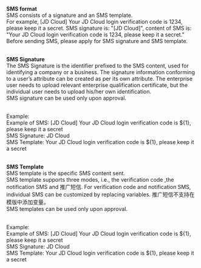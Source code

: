 **SMS format**<br>
SMS consists of a signature and an SMS template.<br>
For example, [JD Cloud] Your JD Cloud login verification code is 1234, please keep it a secret. SMS signature is: "[JD Cloud]", content of SMS is: "Your JD Cloud login verification code is 1234, please keep it a secret."<br>
Before sending SMS, please apply for SMS signature and SMS template.<br><br>

**SMS Signature**<br>
The SMS Signature is the identifier prefixed to the SMS content, used for identifying a company or a business. The signature information conforming to a user’s attribute can be created as per its own attribute. The enterprise user needs to upload relevant enterprise qualification certificate, but the individual user needs to upload his/her own identification.<br>
SMS signature can be used only upon approval.<br><br>

Example:<br>
Example of SMS: [JD Cloud] Your JD Cloud login verification code is ${1}, please keep it a secret<br>
SMS Signature: JD Cloud<br>
SMS Template: Your JD Cloud login verification code is ${1}, please keep it a secret<br><br>

**SMS Template**<br>
SMS template is the specific SMS content sent.<br>
SMS template supports three modes, i.e., the verification code ,the notification SMS and 推广短信. For verification code and notification SMS, individual SMS can be customized by replacing variables. 推广短信不支持在模版中添加变量。<br>
SMS templates can be used only upon approval.<br><br>

Example:<br>
Example of SMS: [JD Cloud] Your JD Cloud login verification code is ${1}, please keep it a secret<br>
SMS Signature: JD Cloud<br>
SMS Template: Your JD Cloud login verification code is ${1}, please keep it a secret
